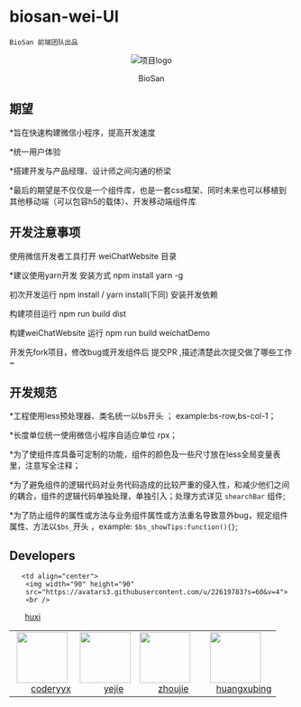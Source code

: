 # biosan-wei-UI
  `BioSan 前端团队出品`
  
<p align="center">
    <img alt="项目logo" src="http://treatdemo.xsesc.com/Treat/web/Layout/index/Images/loginLogo.png">
  <p align="center">BioSan</p>
</p>


## 期望  
*旨在快速构建微信小程序，提高开发速度

*统一用户体验

*搭建开发与产品经理、设计师之间沟通的桥梁

*最后的期望是不仅仅是一个组件库，也是一套css框架、同时未来也可以移植到其他移动端（可以包容h5的载体）、开发移动端组件库

## 开发注意事项

使用微信开发者工具打开 weiChatWebsite 目录

*建议使用yarn开发 安装方式 npm install yarn -g

初次开发运行 npm install / yarn install(下同) 安装开发依赖

构建项目运行 npm run build dist

构建weiChatWebsite 运行 npm run build weichatDemo

开发先fork项目，修改bug或开发组件后 提交PR ,描述清楚此次提交做了哪些工作~

## 开发规范

*工程使用less预处理器、类名统一以bs开头 ； example:bs-row,bs-col-1；

*长度单位统一使用微信小程序自适应单位 rpx；

*为了使组件库具备可定制的功能，组件的颜色及一些尺寸放在less全局变量表里，注意写全注释；

*为了避免组件的逻辑代码对业务代码造成的比较严重的侵入性，和减少他们之间的耦合，组件的逻辑代码单独处理，单独引入；处理方式详见 `shearchBar` 组件;

*为了防止组件的属性或方法与业务组件属性或方法重名导致意外bug，规定组件属性、方法以`$bs_`开头 ，example: `$bs_showTips:function(){}`;

## Developers

<table>
  <tbody>
    <tr>
      <td align="center">
        <img width="90" height="90"
        src="https://s.gravatar.com/avatar/096c6a7c3c923b932bb81580c1fc0770?size=60&default=retro">
        <br />
        <a href="https://github.com/coderyyx">coderyyx</a>
      </td>
      <td align="center">
        <img width="90" height="90"
        src="https://avatars2.githubusercontent.com/u/31266618?s=60&v=4">
        <br />
        <a href="https://github.com/yinluer" align="center">yejie</a>
      </td>
      <td align="center">
        <img width="90" height="90"
        src="https://avatars0.githubusercontent.com/u/38059186?s=60&v=4">
        <br />
        <a href="https://github.com/zhoujie198929" align="center">zhoujie</a>
      </td>
      <td align="center">
        <img width="90" height="90"
        src="https://avatars1.githubusercontent.com/u/19941826?s=60&v=4">
        <br />
        <a href="https://github.com/zhoujie198929" align="center">huangxubing</a>
      </td>
      
       <td align="center">
        <img width="90" height="90"
        src="https://avatars3.githubusercontent.com/u/22619783?s=60&v=4">
        <br />
        <a href="https://github.com/huxi123" align="center">huxi</a>
      </td>
    </tr>
  </tbody>
</table>
